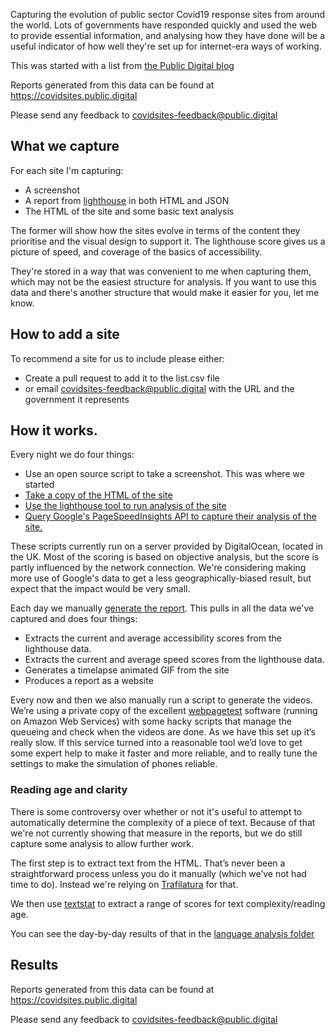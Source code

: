 Capturing the evolution of public sector Covid19 response sites from around
the world. Lots of governments have responded quickly and used the web to
provide essential information, and analysing how they have done will be a
useful indicator of how well they're set up for internet-era ways of working.

This was started with a list from [the Public Digital blog](https://public.digital/2020/03/18/making-things-open-is-making-things-better/)

Reports generated from this data can be found at https://covidsites.public.digital

Please send any feedback to covidsites-feedback@public.digital

## What we capture

For each site I'm capturing:

* A screenshot
* A report from [lighthouse](https://developers.google.com/web/tools/lighthouse) in both HTML and JSON
* The HTML of the site and some basic text analysis

The former will show how the sites evolve in terms of the content they prioritise and
the visual design to support it. The lighthouse score gives us a picture of speed, and
coverage of the basics of accessibility.

They're stored in a way that was convenient to me when capturing them, which
may not be the easiest structure for analysis. If you want to use this data and there's
another structure that would make it easier for you, let me know.

## How to add a site

To recommend a site for us to include please either:

* Create a pull request to add it to the list.csv file
* or email covidsites-feedback@public.digital with the URL and the government it represents


## How it works.

Every night we do four things:

* Use an open source script to take a screenshot. This was where we started
* [Take a copy of the HTML of the site](scripts/html-and-text-analysis.py)
* [Use the lighthouse tool to run analysis of the site](scripts/lighthouse.sh)
* [Query Google's PageSpeedInsights API to capture their analysis of the site.](scripts/page-speed-insights.py)

These scripts currently run on a server provided by DigitalOcean, located in the
UK. Most of the scoring is based on objective analysis, but the score is partly
influenced by the network connection. We're considering making more use of Google's
data to get a less geographically-biased result, but expect that the impact would
be very small.

Each day we manually [generate the report](scripts/generate_report.py). This pulls
in all the data we've captured and does four things:

* Extracts the current and average accessibility scores from the lighthouse data.
* Extracts the current and average speed scores from the lighthouse data.
* Generates a timelapse animated GIF from the site
* Produces a report as a website

Every now and then we also manually run a script to generate the videos. We’re
using a private copy of the excellent [webpagetest](https://webpagetest.org)
software (running on Amazon Web Services) with some hacky scripts that manage the
queueing and check when the videos are done. As we have this set up it’s really
slow. If this service turned into a reasonable tool we’d love to get some expert
help to make it faster and more reliable, and to really tune the settings to
make the simulation of phones reliable.

### Reading age and clarity

There is some controversy over whether or not it's useful to attempt to
automatically determine the complexity of a piece of text. Because of that we're
not currently showing that measure in the reports, but we do still capture some
analysis to allow further work.

The first step is to extract text from the HTML. That’s never been a straightforward
process unless you do it manually (which we’ve not had time to do). Instead we're
relying on [Trafilatura](https://pypi.org/project/trafilatura/) for that.

We then use [textstat](https://pypi.org/project/textstat/) to extract a range
of scores for text complexity/reading age.

You can see the day-by-day results of that in the [language analysis folder](language-analysis/)

## Results

Reports generated from this data can be found at https://covidsites.public.digital

Please send any feedback to covidsites-feedback@public.digital
